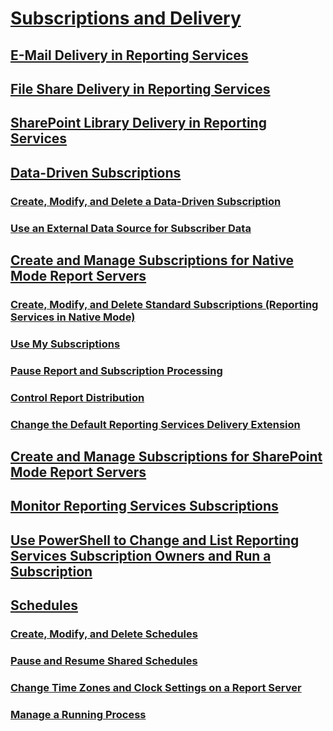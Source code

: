 # [Subscriptions and Delivery](subscriptions-and-delivery-reporting-services.md)
## [E-Mail Delivery in Reporting Services](e-mail-delivery-in-reporting-services.md)
## [File Share Delivery in Reporting Services](file-share-delivery-in-reporting-services.md)
## [SharePoint Library Delivery in Reporting Services](sharepoint-library-delivery-in-reporting-services.md)
## [Data-Driven Subscriptions](data-driven-subscriptions.md)
### [Create, Modify, and Delete a Data-Driven Subscription](create-modify-and-delete-data-driven-subscriptions.md)
### [Use an External Data Source for Subscriber Data](use-an-external-data-source-for-subscriber-data-data-driven-subscription.md)
## [Create and Manage Subscriptions for Native Mode Report Servers](create-and-manage-subscriptions-for-native-mode-report-servers.md)
### [Create, Modify, and Delete Standard Subscriptions (Reporting Services in Native Mode)](create-and-manage-subscriptions-for-native-mode-report-servers.md)
### [Use My Subscriptions](use-my-subscriptions-native-mode-report-server.md)
### [Pause Report and Subscription Processing](disable-or-pause-report-and-subscription-processing.md)
### [Control Report Distribution](../control-report-distribution.md)
### [Change the Default Reporting Services Delivery Extension](change-the-default-reporting-services-delivery-extension.md)
## [Create and Manage Subscriptions for SharePoint Mode Report Servers](create-and-manage-subscriptions-for-sharepoint-mode-report-servers.md)
## [Monitor Reporting Services Subscriptions](monitor-reporting-services-subscriptions.md)
## [Use PowerShell to Change and List Reporting Services Subscription Owners and Run a Subscription](manage-subscription-owners-and-run-subscription-powershell.md)
## [Schedules](schedules.md)
### [Create, Modify, and Delete Schedules](create-modify-and-delete-schedules.md)
### [Pause and Resume Shared Schedules](pause-and-resume-shared-schedules.md)
### [Change Time Zones and Clock Settings on a Report Server](change-time-zones-and-clock-settings-on-a-report-server.md)
### [Manage a Running Process](manage-a-running-process.md)
